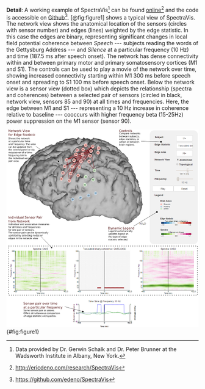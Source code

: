 **Detail**: A working example of SpectraVis[^1] can be found [online][2][^2] and the code is accessible on [Github][3][^3]. [@fig:figure1] shows a typical view of SpectraVis. The network view shows the anatomical location of the sensors (circles with sensor number) and edges (lines) weighted by the edge statistic. In this case the edges are binary, representing significant changes in local field potential coherence between *Speech* --- subjects reading the words of the Gettysburg Address --- and *Silence* at a particular frequency (10 Hz) and time (187.5 ms after speech onset). The network has dense connectivity within and between primary motor and primary somatosensory cortices (M1 and S1). The controls can be used to play a movie of the network over time, showing increased connectivity starting within M1 300 ms before speech onset and spreading to S1 100 ms before speech onset. Below the network view is a sensor view (dotted box) which depicts the relationship (spectra and coherences) between a selected pair of sensors (circled in black, network view, sensors 85 and 90) at all times and frequencies. Here, the edge between M1 and S1 --- representing a 10 Hz increase in coherence relative to baseline --- cooccurs with higher frequency beta (15-25Hz) power suppression on the M1 sensor (sensor 90).

![A static screenshot of the SpectraVis interface with the ECOG overt reading data.](figures/Figure1.png){#fig:figure1}

[2]: http://ericdeno.com/research/SpectraVis
[3]: https://github.com/edeno/SpectraVis

[^1]: Data provided by Dr. Gerwin Schalk and Dr. Peter Brunner at the Wadsworth Institute in Albany, New York.
[^2]: http://ericdeno.com/research/SpectraVis
[^3]: https://github.com/edeno/SpectraVis
